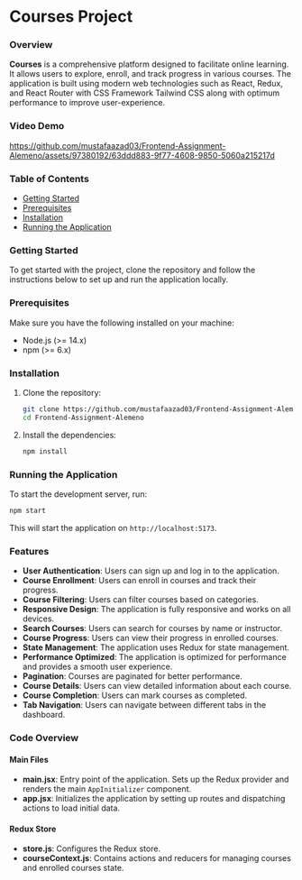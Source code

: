 # Courses Project

### Overview

**Courses** is a comprehensive platform designed to facilitate online learning. It allows users to explore, enroll, and track progress in various courses. The application is built using modern web technologies such as React, Redux, and React Router with CSS Framework Tailwind CSS along with optimum performance to improve user-experience.

### Video Demo


https://github.com/mustafaazad03/Frontend-Assignment-Alemeno/assets/97380192/63ddd883-9f77-4608-9850-5060a215217d




### Table of Contents

- [Getting Started](#getting-started)
- [Prerequisites](#prerequisites)
- [Installation](#installation)
- [Running the Application](#running-the-application)

### Getting Started

To get started with the project, clone the repository and follow the instructions below to set up and run the application locally.

### Prerequisites

Make sure you have the following installed on your machine:

- Node.js (>= 14.x)
- npm (>= 6.x)

### Installation

1. Clone the repository:

   ```bash
   git clone https://github.com/mustafaazad03/Frontend-Assignment-Alemeno.git
   cd Frontend-Assignment-Alemeno
   ```

2. Install the dependencies:
   ```bash
   npm install
   ```

### Running the Application

To start the development server, run:

```bash
npm start
```

This will start the application on `http://localhost:5173`.

### Features

- **User Authentication**: Users can sign up and log in to the application.
- **Course Enrollment**: Users can enroll in courses and track their progress.
- **Course Filtering**: Users can filter courses based on categories.
- **Responsive Design**: The application is fully responsive and works on all devices.
- **Search Courses**: Users can search for courses by name or instructor.
- **Course Progress**: Users can view their progress in enrolled courses.
- **State Management**: The application uses Redux for state management.
- **Performance Optimized**: The application is optimized for performance and provides a smooth user experience.
- **Pagination**: Courses are paginated for better performance.
- **Course Details**: Users can view detailed information about each course.
- **Course Completion**: Users can mark courses as completed.
- **Tab Navigation**: Users can navigate between different tabs in the dashboard.

### Code Overview

#### Main Files

- **main.jsx**: Entry point of the application. Sets up the Redux provider and renders the main `AppInitializer` component.
- **app.jsx**: Initializes the application by setting up routes and dispatching actions to load initial data.

#### Redux Store

- **store.js**: Configures the Redux store.
- **courseContext.js**: Contains actions and reducers for managing courses and enrolled courses state.

